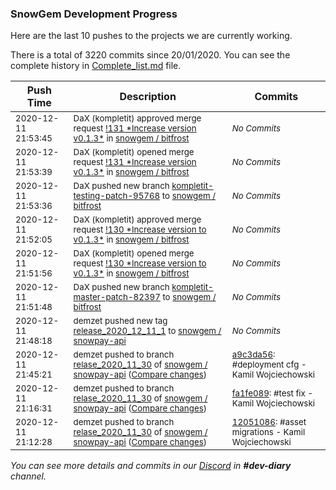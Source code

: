 
### SnowGem Development Progress

Here are the last 10 pushes to the projects we are currently working.

There is a total of 3220 commits since 20/01/2020. You can see the complete history in
 [Complete_list.md](Complete_list.md) file.

| Push Time | Description | Commits |
| --- | --- | --- |
| <sub>2020-12-11 21:53:45</sub> | <sub>DaX (kompletit) approved merge request [\!131 \*Increase version v0\.1\.3\*](https://gitlab.com/snowgem/bitfrost/-/merge_requests/131) in [snowgem / bitfrost](https://gitlab.com/snowgem/bitfrost)</sub> | <sub>_No Commits_</sub> |
| <sub>2020-12-11 21:53:39</sub> | <sub>DaX (kompletit) opened merge request [\!131 \*Increase version v0\.1\.3\*](https://gitlab.com/snowgem/bitfrost/-/merge_requests/131) in [snowgem / bitfrost](https://gitlab.com/snowgem/bitfrost)</sub> | <sub>_No Commits_</sub> |
| <sub>2020-12-11 21:53:36</sub> | <sub>DaX pushed new branch [kompletit\-testing\-patch\-95768](https://gitlab.com/snowgem/bitfrost/commits/kompletit-testing-patch-95768) to [snowgem / bitfrost](https://gitlab.com/snowgem/bitfrost)</sub> | <sub>_No Commits_</sub> |
| <sub>2020-12-11 21:52:05</sub> | <sub>DaX (kompletit) approved merge request [\!130 \*Increase version to v0\.1\.3\*](https://gitlab.com/snowgem/bitfrost/-/merge_requests/130) in [snowgem / bitfrost](https://gitlab.com/snowgem/bitfrost)</sub> | <sub>_No Commits_</sub> |
| <sub>2020-12-11 21:51:56</sub> | <sub>DaX (kompletit) opened merge request [\!130 \*Increase version to v0\.1\.3\*](https://gitlab.com/snowgem/bitfrost/-/merge_requests/130) in [snowgem / bitfrost](https://gitlab.com/snowgem/bitfrost)</sub> | <sub>_No Commits_</sub> |
| <sub>2020-12-11 21:51:48</sub> | <sub>DaX pushed new branch [kompletit\-master\-patch\-82397](https://gitlab.com/snowgem/bitfrost/commits/kompletit-master-patch-82397) to [snowgem / bitfrost](https://gitlab.com/snowgem/bitfrost)</sub> | <sub>_No Commits_</sub> |
| <sub>2020-12-11 21:48:18</sub> | <sub>demzet pushed new tag [release\_2020\_12\_11\_1](https://gitlab.com/snowgem/snowpay-api/-/tags/release_2020_12_11_1) to [snowgem / snowpay\-api](https://gitlab.com/snowgem/snowpay-api)</sub> | <sub>_No Commits_</sub> |
| <sub>2020-12-11 21:45:21</sub> | <sub>demzet pushed to branch [relase\_2020\_11\_30](https://gitlab.com/snowgem/snowpay-api/commits/relase_2020_11_30) of [snowgem / snowpay\-api](https://gitlab.com/snowgem/snowpay-api) ([Compare changes](https://gitlab.com/snowgem/snowpay-api/compare/fa1fe089ab37fe774b40d61b5d48fbd5dd08ea4b...a9c3da56a4b32308f7f83b05f755ce95491a5e02))</sub> | <sub>[a9c3da56](https://gitlab.com/snowgem/snowpay-api/-/commit/a9c3da56a4b32308f7f83b05f755ce95491a5e02): #deployment cfg - Kamil Wojciechowski</sub> |
| <sub>2020-12-11 21:16:31</sub> | <sub>demzet pushed to branch [relase\_2020\_11\_30](https://gitlab.com/snowgem/snowpay-api/commits/relase_2020_11_30) of [snowgem / snowpay\-api](https://gitlab.com/snowgem/snowpay-api) ([Compare changes](https://gitlab.com/snowgem/snowpay-api/compare/12051086ca0f16b6468e344a496d3216b14b96e4...fa1fe089ab37fe774b40d61b5d48fbd5dd08ea4b))</sub> | <sub>[fa1fe089](https://gitlab.com/snowgem/snowpay-api/-/commit/fa1fe089ab37fe774b40d61b5d48fbd5dd08ea4b): #test fix - Kamil Wojciechowski</sub> |
| <sub>2020-12-11 21:12:28</sub> | <sub>demzet pushed to branch [relase\_2020\_11\_30](https://gitlab.com/snowgem/snowpay-api/commits/relase_2020_11_30) of [snowgem / snowpay\-api](https://gitlab.com/snowgem/snowpay-api) ([Compare changes](https://gitlab.com/snowgem/snowpay-api/compare/3ea2d653e68ed78d5e90a5c679b919ed8a5dc17f...12051086ca0f16b6468e344a496d3216b14b96e4))</sub> | <sub>[12051086](https://gitlab.com/snowgem/snowpay-api/-/commit/12051086ca0f16b6468e344a496d3216b14b96e4): #asset migrations - Kamil Wojciechowski</sub> |

_You can see more details and commits in our [Discord](https://discord.gg/zumGnbg) in **#dev-diary** channel._
